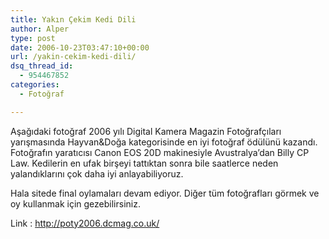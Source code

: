 ```yaml
---
title: Yakın Çekim Kedi Dili
author: Alper
type: post
date: 2006-10-23T03:47:10+00:00
url: /yakin-cekim-kedi-dili/
dsq_thread_id:
  - 954467852
categories:
  - Fotoğraf

---
```

Aşağıdaki fotoğraf 2006 yılı Digital Kamera Magazin Fotoğrafçıları yarışmasında Hayvan&Doğa kategorisinde en iyi fotoğraf ödülünü kazandı. Fotoğrafın yaratıcısı Canon EOS 20D makinesiyle Avustralya&#8217;dan Billy CP Law. Kedilerin en ufak birşeyi tattıktan sonra bile saatlerce neden yalandıklarını çok daha iyi anlayabiliyoruz.

<div style="text-align: center">
</div>

Hala sitede final oylamaları devam ediyor. Diğer tüm fotoğrafları görmek ve oy kullanmak için gezebilirsiniz.

Link : http://poty2006.dcmag.co.uk/
